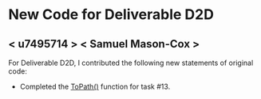 # New Code for Deliverable D2D

## < u7495714 > < Samuel Mason-Cox >

For Deliverable D2D, I contributed the following new statements of original code:

- Completed the [ToPath()](https://gitlab.cecs.anu.edu.au/u7498619/comp1110-ass2/-/blob/main/src/comp1110/ass2/CatanDice.java#L494-517) function for task #13.